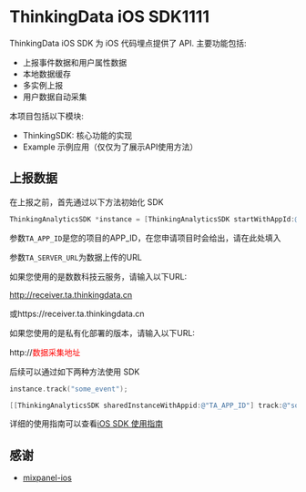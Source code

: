 # ThinkingData iOS SDK1111

ThinkingData iOS SDK 为 iOS 代码埋点提供了 API. 主要功能包括:
- 上报事件数据和用户属性数据
- 本地数据缓存
- 多实例上报
- 用户数据自动采集

本项目包括以下模块:
- ThinkingSDK: 核心功能的实现
- Example 示例应用（仅仅为了展示API使用方法）

## 上报数据

在上报之前，首先通过以下方法初始化 SDK

```objective-c
ThinkingAnalyticsSDK *instance = [ThinkingAnalyticsSDK startWithAppId:@"TA_APP_ID" withUrl:@"TA_SERVER_URL"];
```

参数`TA_APP_ID`是您的项目的APP\_ID，在您申请项目时会给出，请在此处填入

参数`TA_SERVER_URL`为数据上传的URL

如果您使用的是数数科技云服务，请输入以下URL:

http://receiver.ta.thinkingdata.cn

或https://receiver.ta.thinkingdata.cn

如果您使用的是私有化部署的版本，请输入以下URL:

http://<font color="red">数据采集地址</font>

后续可以通过如下两种方法使用 SDK

```objective-c
instance.track("some_event");

[[ThinkingAnalyticsSDK sharedInstanceWithAppid:@"TA_APP_ID"] track:@"some_event"];
```

详细的使用指南可以查看[iOS SDK 使用指南](http://doc.thinkinggame.cn/tgamanual/installation/ios_sdk_installation.html)

## 感谢

- [mixpanel-ios](https://github.com/mixpanel/mixpanel-iphone.git)


